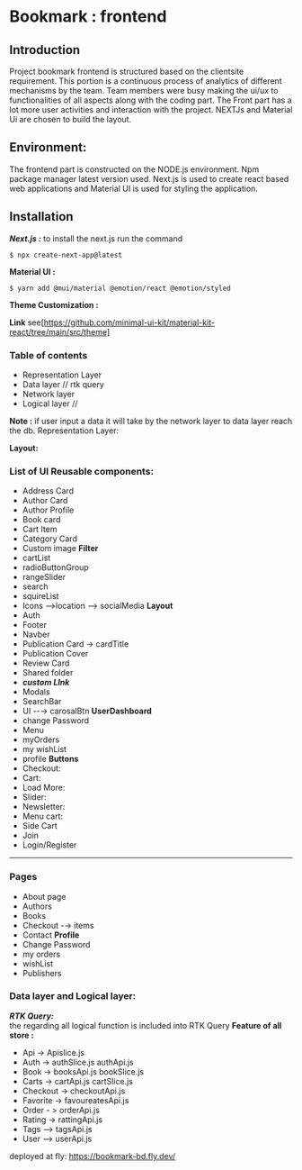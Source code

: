 # Bookmark : frontend

## Introduction

Project bookmark frontend is structured based on the clientsite requirement. This portion is a continuous process of analytics of different mechanisms by the team. Team members were busy making the ui/ux to functionalities of all aspects along with the coding part. The Front part has a lot more user activities and interaction with the project. NEXTJs and Material Ui are chosen to build the layout.

## Environment:

The frontend part is constructed on the NODE.js environment. Npm package manager latest version used. Next.js is used to create react based web applications and Material UI is used for styling the application.

## Installation

**_Next.js :_** to install the next.js run the command

```
$ npx create-next-app@latest
```

**Material UI :**

```
$ yarn add @mui/material @emotion/react @emotion/styled
```

**Theme Customization :**

**Link** see[https://github.com/minimal-ui-kit/material-kit-react/tree/main/src/theme]

### Table of contents

- Representation Layer
- Data layer // rtk query
- Network layer
- Logical layer //

**Note :** if user input a data it will take by the network layer to data layer reach the db.
Representation Layer:

**Layout:**

### List of UI Reusable components:

- Address Card
- Author Card
- Author Profile
- Book card
- Cart Item
- Category Card
- Custom image
  **Filter**
- cartList
- radioButtonGroup
- rangeSlider
- search
- squireList
- Icons -->location
  --> socialMedia
  **Layout**
- Auth
- Footer
- Navber
- Publication Card -> cardTitle
- Publication Cover
- Review Card
- Shared folder
- **_custom LInk_**
- Modals
- SearchBar
- UI --→ carosalBtn
  **UserDashboard**
- change Password
- Menu
- myOrders
- my wishList
- profile
  **Buttons**
- Checkout:
- Cart:
- Load More:
- Slider:
- Newsletter:
- Menu cart:
- Side Cart
- Join
- Login/Register

---

### Pages

- About page
- Authors
- Books
- Checkout -→ items
- Contact
  **Profile**
- Change Password
- my orders
- wishList
- Publishers

### Data layer and Logical layer:

**_RTK Query:_**  
 the regarding all logical function is included into RTK Query
**Feature of all store :**

- Api -> Apislice.js
- Auth → authSlice.js authApi.js
- Book → booksApi.js bookSlice.js
- Carts → cartApi.js cartSlice.js
- Checkout -> checkoutApi.js
- Favorite -> favoureatesApi.js
- Order - > orderApi.js
- Rating → rattingApi.js
- Tags —> tagsApi.js
- User —> userApi.js

deployed at fly: https://bookmark-bd.fly.dev/

